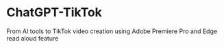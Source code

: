# ChatGPT-TikTok
From AI tools to TikTok video creation using Adobe Premiere Pro and Edge read aloud feature
